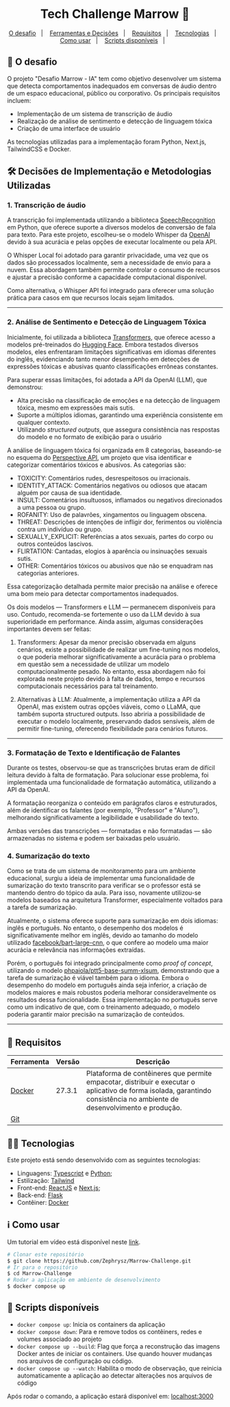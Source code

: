 <h1 align="center">
  Tech Challenge Marrow 🚀
</h1>

<p align="center">
  <a href="#rocket-o-desafio">O desafio</a>&nbsp;&nbsp;&nbsp;|&nbsp;&nbsp;&nbsp;
  <a href="#hammer_and_wrench-decisoes-de-implementacao-e-metodologias-utilizadas">Ferramentas e Decisões</a>&nbsp;&nbsp;&nbsp;|&nbsp;&nbsp;&nbsp;  
  <a href="#memo-requisitos">Requisitos</a>&nbsp;&nbsp;&nbsp;|&nbsp;&nbsp;&nbsp;
  <a href="#rocket-tecnologias">Tecnologias</a>&nbsp;&nbsp;&nbsp;|&nbsp;&nbsp;&nbsp;
  <a href="#information_source-como-usar">Como usar</a>&nbsp;&nbsp;&nbsp;|&nbsp;&nbsp;&nbsp;
  <a href="#scroll-scripts-disponíveis">Scripts disponíveis</a>&nbsp;&nbsp;&nbsp;|&nbsp;&nbsp;&nbsp;
</p>

## :rocket: O desafio
O projeto "Desafio Marrow - IA" tem como objetivo desenvolver um sistema que detecta comportamentos inadequados em conversas de áudio dentro de um espaco educacional, público ou corporativo. Os principais requisitos incluem:
 - Implementação de um sistema de transcrição de áudio 
 - Realização de análise de sentimento e detecção de linguagem tóxica
 - Criação de uma interface de usuário

As tecnologias utilizadas para a implementação foram Python, Next.js, TailwindCSS e Docker. 

## :hammer_and_wrench: Decisões de Implementação e Metodologias Utilizadas

### 1. Transcrição de áudio
A transcrição foi implementada utilizando a biblioteca [SpeechRecognition](https://github.com/Uberi/speech_recognition#readme) em Python, que oferece suporte a diversos modelos de conversão de fala para texto. Para este projeto, escolheu-se o modelo Whisper da [OpenAI](https://openai.com/whisper) devido à sua acurácia e pelas opções de executar localmente ou pela API. 

O Whisper Local foi adotado para garantir privacidade, uma vez que os dados são processados localmente, sem a necessidade de envio para a nuvem. Essa abordagem também permite controlar o consumo de recursos e ajustar a precisão conforme a capacidade computacional disponível. 

Como alternativa, o Whisper API foi integrado para oferecer uma solução prática para casos em que recursos locais sejam limitados.

---

### 2. Análise de Sentimento e Detecção de Linguagem Tóxica
Inicialmente, foi utilizada a biblioteca [Transformers](https://github.com/huggingface/transformers), que oferece acesso a modelos pré-treinados do [Hugging Face](https://huggingface.co/). Embora testados diversos modelos, eles enfrentaram limitações significativas em idiomas diferentes do inglês, evidenciando tanto menor desempenho em detecções de expressões tóxicas e abusivas quanto classificações errôneas constantes.

Para superar essas limitações, foi adotada a API da OpenAI (LLM), que demonstrou:
- Alta precisão na classificação de emoções e na detecção de linguagem tóxica, mesmo em expressões mais sutis.
- Suporte a múltiplos idiomas, garantindo uma experiência consistente em qualquer contexto.
- Utilizando *structured outputs*, que assegura consistência nas respostas do modelo e no formato de exibição para o usuário

A análise de linguagem tóxica foi organizada em 8 categorias, baseando-se no esquema do [Perspective API](https://perspectiveapi.com/), um projeto que visa identificar e categorizar comentários tóxicos e abusivos. As categorias são:
- TOXICITY: Comentários rudes, desrespeitosos ou irracionais.
- IDENTITY_ATTACK: Comentários negativos ou odiosos que atacam alguém por causa de sua identidade.
- INSULT: Comentários insultuosos, inflamados ou negativos direcionados a uma pessoa ou grupo.
- ROFANITY: Uso de palavrões, xingamentos ou linguagem obscena.
- THREAT: Descrições de intenções de infligir dor, ferimentos ou violência contra um indivíduo ou grupo.
- SEXUALLY_EXPLICIT: Referências a atos sexuais, partes do corpo ou outros conteúdos lascivos.
- FLIRTATION: Cantadas, elogios à aparência ou insinuações sexuais sutis.
- OTHER: Comentários tóxicos ou abusivos que não se enquadram nas categorias anteriores.

Essa categorização detalhada permite maior precisão na análise e oferece uma bom meio para detectar comportamentos inadequados.

Os dois modelos — Transformers e LLM — permanecem disponíveis para uso. Contudo, recomenda-se fortemente o uso da LLM devido à sua superioridade em performance. Ainda assim, algumas considerações importantes devem ser feitas:

1. Transformers: Apesar da menor precisão observada em alguns cenários, existe a possibilidade de realizar um fine-tuning nos modelos, o que poderia melhorar significativamente a acurácia para o problema em questão sem a necessidade de utilizar um modelo computacionalmente pesado. No entanto, essa abordagem não foi explorada neste projeto devido à falta de dados, tempo e recursos computacionais necessários para tal treinamento.

2. Alternativas à LLM: Atualmente, a implementação utiliza a API da OpenAI, mas existem outras opções viáveis, como o LLaMA, que também suporta structured outputs. Isso abriria a possibilidade de executar o modelo localmente, preservando dados sensíveis, além de permitir fine-tuning, oferecendo flexibilidade para cenários futuros.

---

### 3. Formatação de Texto e Identificação de Falantes
Durante os testes, observou-se que as transcrições brutas eram de difícil leitura devido à falta de formatação. Para solucionar esse problema, foi implementada uma funcionalidade de formatação automática, utilizando a API da OpenAI.

A formatação reorganiza o conteúdo em parágrafos claros e estruturados, além de identificar os falantes (por exemplo, "Professor" e "Aluno"), melhorando significativamente a legibilidade e usabilidade do texto.

Ambas versões das transcrições — formatadas e não formatadas — são armazenadas no sistema e podem ser baixadas pelo usuário.

### 4. Sumarização do texto
Como se trata de um sistema de monitoramento para um ambiente educacional, surgiu a ideia de implementar uma funcionalidade de sumarização do texto transcrito para verificar se o professor está se mantendo dentro do tópico da aula. Para isso, novamente utilizou-se modelos baseados na arquitetura Transformer, especialmente voltados para a tarefa de sumarização.

Atualmente, o sistema oferece suporte para sumarização em dois idiomas: inglês e português. No entanto, o desempenho dos modelos é significativamente melhor em inglês, devido ao tamanho do modelo utilizado [facebook/bart-large-cnn](https://huggingface.co/facebook/bart-large-cnn), o que confere ao modelo uma maior acurácia e relevância nas informações extraídas.

Porém, o português foi integrado principalmente como *proof of concept*, utilizando o modelo [phpaiola/ptt5-base-summ-xlsum](https://huggingface.co/recogna-nlp/ptt5-base-summ-xlsum), demonstrando que a tarefa de sumarização é viável também para o idioma. Embora o desempenho do modelo em português ainda seja inferior, a criação de modelos maiores e mais robustos poderia melhorar consideravelmente os resultados dessa funcionalidade. Essa implementação no português serve como um indicativo de que, com o treinamento adequado, o modelo poderia garantir maior precisão na sumarização de conteúdos.

---

## :memo: Requisitos

| Ferramenta| Versão  | Descrição                                    |
|-----------|---------|----------------------------------------------|
| [Docker](https://www.docker.com/)              | 27.3.1 | Plataforma de contêineres que permite empacotar, distribuir e executar o aplicativo de forma isolada, garantindo consistência no ambiente de desenvolvimento e produção.  |
| [Git](https://git-scm.com/)           | | |

## :man_technologist: Tecnologias

Este projeto está sendo desenvolvido com as seguintes tecnologias:

-  Linguagens: [Typescript](https://www.typescriptlang.org/) e [Python](https://www.python.org/);
-  Estilização: [Tailwind](https://tailwindcss.com/) 
-  Front-end: [ReactJS](https://reactjs.org/) e [Next.js](https://nextjs.org/);
-  Back-end: [Flask](https://flask.palletsprojects.com/en/stable/)
-  Contêiner: [Docker](https://www.docker.com/)

## :information_source: Como usar

Um tutorial em vídeo está disponível neste [link](https://youtu.be/).

```bash
# Clonar este repositório
$ git clone https://github.com/Zephrysz/Marrow-Challenge.git
# Ir para o repositório
$ cd Marrow-Challenge
# Rodar a aplicação em ambiente de desenvolvimento
$ docker compose up
```

## :scroll: Scripts disponíveis

- `docker compose up`: Inicia os containers da aplicação
- `docker compose down`: Para e remove todos os contêiners, redes e volumes associado ao projeto
- `docker compose up --build`: Flag que força a reconstrução das imagens Docker antes de iniciar os containers. Use quando houver mudanças nos arquivos de configuração ou código.
- `docker compose up --watch`: Habilita o modo de observação, que reinicia automaticamente a aplicação ao detectar alterações nos arquivos de código


Após rodar o comando, a aplicação estará disponível em: [localhost:3000](http://localhost:3000/)

